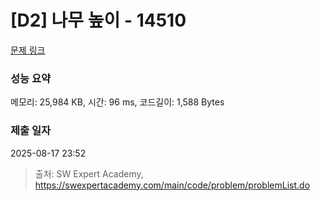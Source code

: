 # [D2] 나무 높이 - 14510 

[문제 링크](https://swexpertacademy.com/main/code/problem/problemDetail.do?contestProbId=AYFofW8qpXYDFAR4) 

### 성능 요약

메모리: 25,984 KB, 시간: 96 ms, 코드길이: 1,588 Bytes

### 제출 일자

2025-08-17 23:52



> 출처: SW Expert Academy, https://swexpertacademy.com/main/code/problem/problemList.do